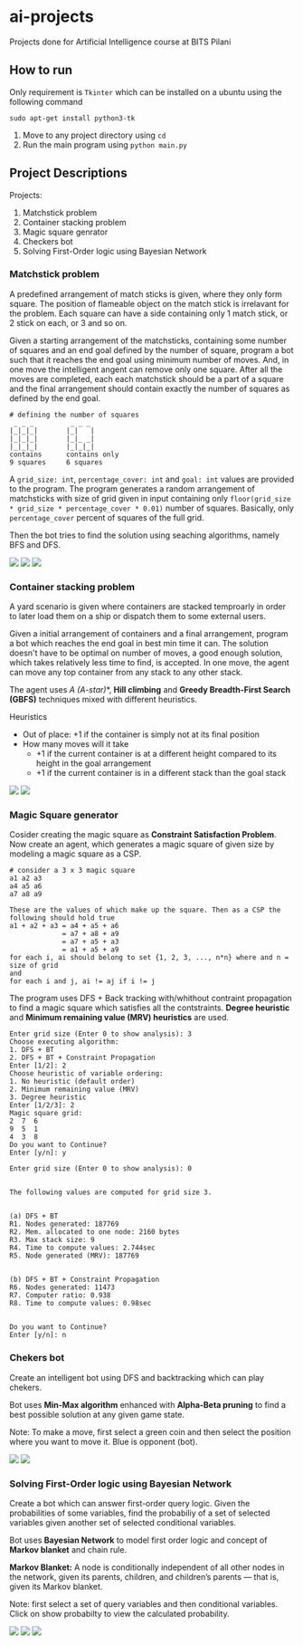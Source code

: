 # ai-projects
Projects done for Artificial Intelligence course at BITS Pilani


## How to run
Only requirement is `Tkinter` which can be installed on a ubuntu using the following command
```
sudo apt-get install python3-tk
```
1. Move to any project directory using `cd`
2. Run the main program using `python main.py`


## Project Descriptions
Projects:
1. Matchstick problem
2. Container stacking problem
3. Magic square genrator
4. Checkers bot
5. Solving First-Order logic using Bayesian Network


### Matchstick problem
A predefined arrangement of match sticks is given, where they only form square. The position of flameable object on the match stick is
irrelavant for the problem. Each square can have a side containing only 1 match stick, or 2 stick on each, or 3 and so on.

Given a starting arrangement of the matchsticks, containing some number of squares and an end goal defined by the number of square, program a bot such that it 
reaches the end goal using minimum number of moves. And, in one move the intelligent angent can remove only one square. After all the moves are completed, each 
each matchstick should be a part of a square and the final arrangement should contain exactly the number of squares as defined by the end goal.

```
# defining the number of squares
 _ _ _         _ _ _
|_|_|_|       |_|   |
|_|_|_|       |_|_ _|
|_|_|_|       |_|_|_|
contains      contains only
9 squares     6 squares
```

A `grid_size: int`, `percentage_cover: int` and `goal: int` values are provided to the program. The program generates a random arrangement of matchsticks with size of grid given in
input containing only `floor(grid_size * grid_size * percentage_cover * 0.01)` number of squares. Basically, only `percentage_cover` percent of squares of the 
full grid.

Then the bot tries to find the solution using seaching algorithms, namely BFS and DFS.

![](images/matchstick_1.png?raw=true)
![](images/matchstick_2.png?raw=true)
![](images/matchstick_3.png?raw=true)


### Container stacking problem
A yard scenario is given where containers are stacked temproarly in order to later load them on a ship or dispatch them to some external users.

Given a initial arrangement of containers and a final arrangement, program a bot which reaches the end goal in best min time it can. The solution doesn't have
to be optimal on number of moves, a good enough solution, which takes relatively less time to find, is accepted. In one move, the agent can move any top container
from any stack to any other stack.

The agent uses **A* (A-star)**, **Hill climbing** and **Greedy Breadth-First Search (GBFS)** techniques mixed with different heuristics.

Heuristics
- Out of place: +1 if the container is simply not at its final position
- How many moves will it take
  - +1 if the current container is at a different height compared to its height in the goal arrangement
  - +1 if the current container is in a different stack than the goal stack

![](images/container_1.png?raw=true)
![](images/container_2.png?raw=true)


### Magic Square generator
Cosider creating the magic square as **Constraint Satisfaction Problem**. Now create an agent, which generates a magic square of given size by modeling 
a magic square as a CSP.
```
# consider a 3 x 3 magic square
a1 a2 a3
a4 a5 a6
a7 a8 a9

These are the values of which make up the square. Then as a CSP the following should hold true
a1 + a2 + a3 = a4 + a5 + a6
             = a7 + a8 + a9
             = a7 + a5 + a3
             = a1 + a5 + a9
for each i, ai should belong to set {1, 2, 3, ..., n*n} where and n = size of grid
and
for each i and j, ai != aj if i != j
```

The program uses DFS + Back tracking with/whithout contraint propagation to find a magic square which satisfies all the contstraints.
**Degree heuristic** and **Minimum remaining value (MRV) heuristics** are used.

```
Enter grid size (Enter 0 to show analysis): 3
Choose executing algorithm:
1. DFS + BT
2. DFS + BT + Constraint Propagation
Enter [1/2]: 2
Choose heuristic of variable ordering: 
1. No heuristic (default order)
2. Minimum remaining value (MRV)
3. Degree heuristic
Enter [1/2/3]: 2
Magic square grid:
2  7  6  
9  5  1  
4  3  8  
Do you want to Continue?
Enter [y/n]: y

Enter grid size (Enter 0 to show analysis): 0


The following values are computed for grid size 3.


(a) DFS + BT
R1. Nodes generated: 187769
R2. Mem. allocated to one node: 2160 bytes
R3. Max stack size: 9
R4. Time to compute values: 2.744sec
R5. Node generated (MRV): 187769


(b) DFS + BT + Constraint Propagation
R6. Nodes generated: 11473
R7. Computer ratio: 0.938
R8. Time to compute values: 0.98sec


Do you want to Continue?
Enter [y/n]: n
```


### Chekers bot
Create an intelligent bot using DFS and backtracking which can play chekers.

Bot uses **Min-Max algorithm** enhanced with **Alpha-Beta pruning** to find a best possible solution at any given game state.

Note: To make a move, first select a green coin and then select the position where you want to move it. Blue is opponent (bot).

![](images/chekers_1.png?raw=true)
![](images/chekers_2.png?raw=true)


### Solving First-Order logic using Bayesian Network
Create a bot which can answer first-order query logic. Given the probabilities of some variables, find the probabiliy of a set of selected variables given 
another set of selected conditional variables.

Bot uses **Bayesian Network** to model first order logic and concept of **Markov blanket** and chain rule.

**Markov Blanket:** A node is conditionally independent of all other nodes in the network, given its parents, children, and children’s parents — that is,
given its Markov blanket.

Note: first select a set of query variables and then conditional variables. Click on show probabilty to view the calculated probability.

![](images/bayes_1.png?raw=true)
![](images/bayes_2.png?raw=true)
![](images/bayes_3.png?raw=true)

